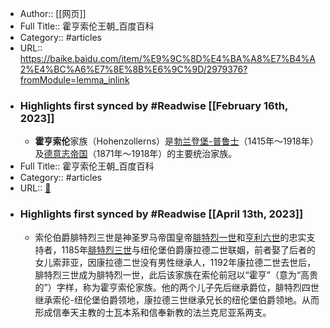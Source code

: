 - Author:: [[网页]]
- Full Title:: 霍亨索伦王朝_百度百科
- Category:: #articles
- URL:: https://baike.baidu.com/item/%E9%9C%8D%E4%BA%A8%E7%B4%A2%E4%BC%A6%E7%8E%8B%E6%9C%9D/2979376?fromModule=lemma_inlink
- ### Highlights first synced by #Readwise [[February 16th, 2023]]
    - **霍亨索伦**家族（Hohenzollerns）是[勃兰登堡-普鲁士](/item/%E5%8B%83%E5%85%B0%E7%99%BB%E5%A0%A1-%E6%99%AE%E9%B2%81%E5%A3%AB?fromModule=lemma_inlink)（1415年～1918年）及[德意志帝国](/item/%E5%BE%B7%E6%84%8F%E5%BF%97%E5%B8%9D%E5%9B%BD/1902?fromModule=lemma_inlink)（1871年～1918年）的主要统治家族。
- Full Title:: 霍亨索伦王朝_百度百科
- Category:: #articles
- URL:: [🔗](https://baike.baidu.com/item/%E9%9C%8D%E4%BA%A8%E7%B4%A2%E4%BC%A6%E7%8E%8B%E6%9C%9D/2979376)
- ### Highlights first synced by #Readwise [[April 13th, 2023]]
    - 索伦伯爵腓特烈三世是神圣罗马帝国皇帝[腓特烈一世](/item/%E8%85%93%E7%89%B9%E7%83%88%E4%B8%80%E4%B8%96/67183?fromModule=lemma_inlink)和[亨利六世](/item/%E4%BA%A8%E5%88%A9%E5%85%AD%E4%B8%96/14127?fromModule=lemma_inlink)的忠实支持者，1185年[腓特烈三世](/item/%E8%85%93%E7%89%B9%E7%83%88%E4%B8%89%E4%B8%96/10399391?fromModule=lemma_inlink)与纽伦堡伯爵康拉德二世联姻，前者娶了后者的女儿索菲亚，因康拉德二世没有男性继承人，1192年康拉德二世去世后，腓特烈三世成为腓特烈一世，此后该家族在索伦前冠以“霍亨”（意为“高贵的”）字样，称为霍亨索伦家族。他的两个儿子先后继承爵位，腓特烈四世继承索伦-纽伦堡伯爵领地，康拉德三世继承兄长的纽伦堡伯爵领地。从而形成信奉天主教的士瓦本系和信奉新教的法兰克尼亚系两支。

